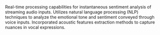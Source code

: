 Real-time processing capabilities for instantaneous sentiment analysis of streaming audio inputs.
Utilizes natural language processing (NLP) techniques to analyze the emotional tone and sentiment conveyed through voice inputs.
Incorporated acoustic features extraction methods to capture nuances in vocal expressions.
